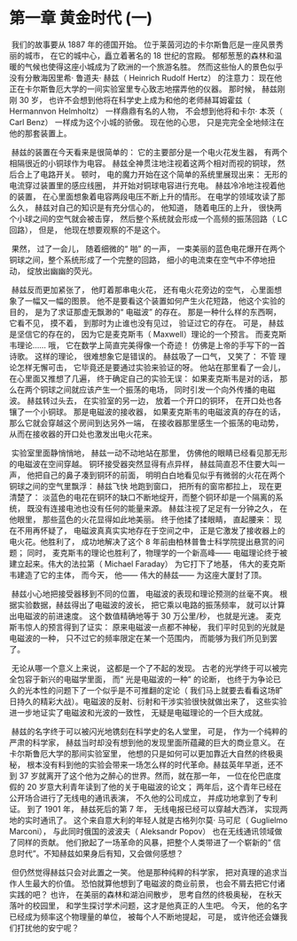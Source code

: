 # 第一章 黄金时代 (一)


​		我们的故事要从 1887 年的德国开始。 位于莱茵河边的卡尔斯鲁厄是一座风景秀丽的城市， 在它的城中心，矗立着著名的 18 世纪的宫殿。 郁郁葱葱的森林和温暖的气候也使得这座小城成为了欧洲的一个旅游名胜。 然而这些怡人的景色似乎没有分散海因里希· 鲁道夫· 赫兹（ Heinrich Rudolf Hertz） 的注意力： 现在他正在卡尔斯鲁厄大学的一间实验室里专心致志地摆弄他的仪器。 那时候， 赫兹刚刚 30 岁， 也许不会想到他将在科学史上成为和他的老师赫耳姆霍兹（ Hermannvon Helmholtz） 一样鼎鼎有名的人物， 不会想到他将和卡尔· 本茨（ Carl
Benz） 一样成为这个小城的骄傲。 现在他的心思， 只是完完全全地倾注在他的那套装置上。

​		赫兹的装置在今天看来是很简单的： 它的主要部分是一个电火花发生器， 有两个相隔很近的小铜球作为电容。 赫兹全神贯注地注视着这两个相对而视的铜球， 然后合上了电路开关。 顿时， 电的魔力开始在这个简单的系统里展现出来： 无形的电流穿过装置里的感应线圈， 并开始对铜球电容进行充电。 赫兹冷冷地注视着他的装置， 在心里面想象着电容两段电压不断上升的情形。 在电学的领域攻读了那么久， 赫兹对自己的知识是有充分信心的， 他知道， 随着电压的上升， 很快两个小球之间的空气就会被击穿， 然后整个系统就会形成一个高频的振荡回路（ LC 回路）， 但是， 他现在想要观察的不是这个。

​		果然， 过了一会儿， 随着细微的“ 啪” 的一声， 一束美丽的蓝色电花爆开在两个铜球之间，整个系统形成了一个完整的回路， 细小的电流束在空气中不停地扭动， 绽放出幽幽的荧光。

​		赫兹反而更加紧张了， 他盯着那串电火花， 还有电火花旁边的空气， 心里面想象了一幅又一幅的图景。 他不是要看这个装置如何产生火花短路， 他这个实验的目的， 是为了求证那虚无飘渺的“ 电磁波” 的存在。 那是一种什么样的东西啊， 它看不见， 摸不着， 到那时为止谁也没有见过， 验证过它的存在。 可是， 赫兹是坚信它的存在的， 因为它是麦克斯韦（ Maxwell）理论的一个预言。 而麦克斯韦理论…… 哦， 它在数学上简直完美得像一个奇迹！ 仿佛是上帝的手写下的一首诗歌。 这样的理论， 很难想象它是错误的。 赫兹吸了一口气， 又笑了： 不管
理论怎样无懈可击， 它毕竟还是要通过实验来验证的呀。 他站在那里看了一会儿， 在心里面又推想了几遍， 终于确定自己的实验无误： 如果麦克斯韦是对的话， 那么在两个铜球之间就应该产生一个振荡的电场， 同时引发一个向外传播的电磁波。 赫兹转过头去， 在实验室的另一边， 放着一个开口的铜环， 在开口处也各镶了一个小铜球。 那是电磁波的接收器， 如果麦克斯韦的电磁波真的存在的话， 那么它就会穿越这个房间到达另外一端， 在接收器那里感生一个振荡的电动势， 从而在接收器的开口处也激发出电火花来。

​	实验室里面静悄悄地， 赫兹一动不动地站在那里， 仿佛他的眼睛已经看见那无形的电磁波在空间穿越。 铜环接受器突然显得有点异样， 赫兹简直忍不住要大叫一声， 他把自己的鼻子凑到铜环的前面， 明明白白地看见似乎有微弱的火花在两个铜球之间的空气里飘浮： 赫兹飞快 地跑到窗口， 把所有的窗帘都拉上， 现在更清楚了： 淡蓝色的电花在铜环的缺口不断地绽开，而整个铜环却是一个隔离的系统， 既没有连接电池也没有任何的能量来源。 赫兹注视了足足有一分钟之久， 在他眼里， 那些蓝色的火花显得如此地美丽。 终于他揉了揉眼睛， 直起腰来：
现在不用再怀疑了， 电磁波真真实实地存在于空间之中， 正是它激发了接收器上的电火花。他胜利了， 成功地解决了这个 8 年前由柏林普鲁士科学院提出悬赏的问题； 同时， 麦克斯韦的理论也胜利了，物理学的一个新高峰—— 电磁理论终于被建立起来。伟大的法拉第（ Michael Faraday） 为它打下了地基， 伟大的麦克斯韦建造了它的主体， 而今天， 他—— 伟大的赫兹—— 为这座大厦封了顶。

​		赫兹小心地把接受器移到不同的位置， 电磁波的表现和理论预测的丝毫不爽。 根据实验数据，赫兹得出了电磁波的波长， 把它乘以电路的振荡频率， 就可以计算出电磁波的前进速度。 这个数值精确地等于 30 万公里/秒， 也就是光速。 麦克斯韦惊人的预言得到了证实： 原来电磁波一点都不神秘， 我们平时见到的光就是电磁波的一种， 只不过它的频率限定在某一个范围内， 而能够为我们所见到罢了。

​		无论从哪一个意义上来说， 这都是一个了不起的发现。 古老的光学终于可以被完全包容于新兴的电磁学里面， 而“ 光是电磁波的一种” 的论断， 也终于为争论已久的光本性的问题下了一个似乎是不可推翻的定论（ 我们马上就要去看看这场旷日持久的精彩大战）。电磁波的反射、衍射和干涉实验很快就做出来了， 这些实验进一步地证实了电磁波和光波的一致性， 无疑是电磁理论的一个巨大成就。

​		赫兹的名字终于可以被闪光地镌刻在科学史的名人堂里， 可是， 作为一个纯粹的严肃的科学家， 赫兹当时却没有想到他的发现里面所蕴藏的巨大的商业意义。 在卡尔斯鲁厄大学的那间实验室里， 他想的只是如何可以更加靠近大自然的终极奥秘， 根本没有料到他的实验会带来一场怎么样的时代革命。赫兹英年早逝，还不到 37 岁就离开了这个他为之醉心的世界。然而，就在那一年， 一位在伦巴底度假的 20 岁意大利青年读到了他的关于电磁波的论文； 两年后，这个青年已经在公开场合进行了无线电的通讯表演， 不久他的公司成立， 并成功地拿到了专利证。 到了 1901 年， 赫兹死后的第 7 年， 无线电报已经可以穿越大西洋， 实现两地的实时通讯了。 这个来自意大利的年轻人就是古格列尔莫· 马可尼（ Guglielmo Marconi）， 与此同时俄国的波波夫（ Aleksandr Popov） 也在无线通讯领域做了同样的贡献。 他们掀起了一场革命的风暴，把整个人类带进了一个崭新的“ 信息时代”。不知赫兹如果身后有知，又会做何感想？

​		但仍然觉得赫兹只会对此置之一笑。 他是那种纯粹的科学家， 把对真理的追求当作人生最大的价值。 恐怕就算他想到了电磁波的商业前景， 也会不屑去把它付诸实践的吧？ 也许， 在美丽的森林和湖泊间散步， 思考自然的终极奥秘， 在秋天落叶的校园里， 和学生探讨学术问题，这才是他真正的人生吧。 今天， 他的名字已经成为频率这个物理量的单位， 被每个人不断地提起， 可是， 或许他还会嫌我们打扰他的安宁呢？ 
